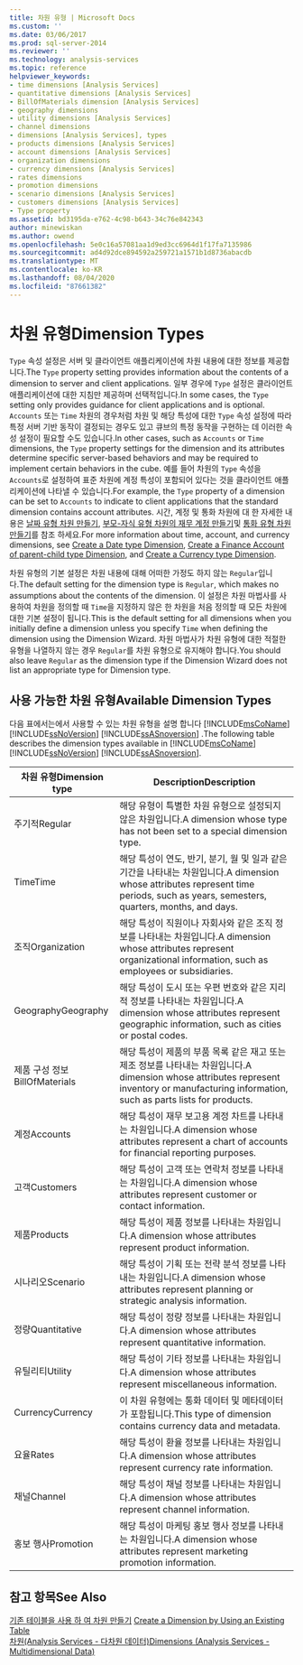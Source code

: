 ```yaml
---
title: 차원 유형 | Microsoft Docs
ms.custom: ''
ms.date: 03/06/2017
ms.prod: sql-server-2014
ms.reviewer: ''
ms.technology: analysis-services
ms.topic: reference
helpviewer_keywords:
- time dimensions [Analysis Services]
- quantitative dimensions [Analysis Services]
- BillOfMaterials dimension [Analysis Services]
- geography dimensions
- utility dimensions [Analysis Services]
- channel dimensions
- dimensions [Analysis Services], types
- products dimensions [Analysis Services]
- account dimensions [Analysis Services]
- organization dimensions
- currency dimensions [Analysis Services]
- rates dimensions
- promotion dimensions
- scenario dimensions [Analysis Services]
- customers dimensions [Analysis Services]
- Type property
ms.assetid: bd3195da-e762-4c98-b643-34c76e842343
author: minewiskan
ms.author: owend
ms.openlocfilehash: 5e0c16a57081aa1d9ed3cc6964d1f17fa7135986
ms.sourcegitcommit: ad4d92dce894592a259721a1571b1d8736abacdb
ms.translationtype: MT
ms.contentlocale: ko-KR
ms.lasthandoff: 08/04/2020
ms.locfileid: "87661382"
---
```

# <a name="dimension-types"></a><span data-ttu-id="6d4dd-102">차원 유형</span><span class="sxs-lookup"><span data-stu-id="6d4dd-102">Dimension Types</span></span>
  <span data-ttu-id="6d4dd-103">`Type` 속성 설정은 서버 및 클라이언트 애플리케이션에 차원 내용에 대한 정보를 제공합니다.</span><span class="sxs-lookup"><span data-stu-id="6d4dd-103">The `Type` property setting provides information about the contents of a dimension to server and client applications.</span></span> <span data-ttu-id="6d4dd-104">일부 경우에 `Type` 설정은 클라이언트 애플리케이션에 대한 지침만 제공하며 선택적입니다.</span><span class="sxs-lookup"><span data-stu-id="6d4dd-104">In some cases, the `Type` setting only provides guidance for client applications and is optional.</span></span> <span data-ttu-id="6d4dd-105">`Accounts` 또는 `Time` 차원의 경우처럼 차원 및 해당 특성에 대한 `Type` 속성 설정에 따라 특정 서버 기반 동작이 결정되는 경우도 있고 큐브의 특정 동작을 구현하는 데 이러한 속성 설정이 필요할 수도 있습니다.</span><span class="sxs-lookup"><span data-stu-id="6d4dd-105">In other cases, such as `Accounts` or `Time` dimensions, the `Type` property settings for the dimension and its attributes determine specific server-based behaviors and may be required to implement certain behaviors in the cube.</span></span> <span data-ttu-id="6d4dd-106">예를 들어 차원의 `Type` 속성을 `Accounts`로 설정하여 표준 차원에 계정 특성이 포함되어 있다는 것을 클라이언트 애플리케이션에 나타낼 수 있습니다.</span><span class="sxs-lookup"><span data-stu-id="6d4dd-106">For example, the `Type` property of a dimension can be set to `Accounts` to indicate to client applications that the standard dimension contains account attributes.</span></span> <span data-ttu-id="6d4dd-107">시간, 계정 및 통화 차원에 대 한 자세한 내용은 [날짜 유형 차원 만들기](../multidimensional-models/database-dimensions-create-a-date-type-dimension.md), [부모-자식 유형 차원의 재무 계정 만들기](../multidimensional-models/database-dimensions-finance-account-of-parent-child-type.md)및 [통화 유형 차원 만들기](../multidimensional-models/database-dimensions-create-a-currency-type-dimension.md)를 참조 하세요.</span><span class="sxs-lookup"><span data-stu-id="6d4dd-107">For more information about time, account, and currency dimensions, see [Create a Date type Dimension](../multidimensional-models/database-dimensions-create-a-date-type-dimension.md), [Create a Finance Account of parent-child type Dimension](../multidimensional-models/database-dimensions-finance-account-of-parent-child-type.md), and [Create a Currency type Dimension](../multidimensional-models/database-dimensions-create-a-currency-type-dimension.md).</span></span>  
  
 <span data-ttu-id="6d4dd-108">차원 유형의 기본 설정은 차원 내용에 대해 어떠한 가정도 하지 않는 `Regular`입니다.</span><span class="sxs-lookup"><span data-stu-id="6d4dd-108">The default setting for the dimension type is `Regular`, which makes no assumptions about the contents of the dimension.</span></span> <span data-ttu-id="6d4dd-109">이 설정은 차원 마법사를 사용하여 차원을 정의할 때 `Time`을 지정하지 않은 한 차원을 처음 정의할 때 모든 차원에 대한 기본 설정이 됩니다.</span><span class="sxs-lookup"><span data-stu-id="6d4dd-109">This is the default setting for all dimensions when you initially define a dimension unless you specify `Time` when defining the dimension using the Dimension Wizard.</span></span> <span data-ttu-id="6d4dd-110">차원 마법사가 차원 유형에 대한 적절한 유형을 나열하지 않는 경우 `Regular`를 차원 유형으로 유지해야 합니다.</span><span class="sxs-lookup"><span data-stu-id="6d4dd-110">You should also leave `Regular` as the dimension type if the Dimension Wizard does not list an appropriate type for Dimension type.</span></span>  
  
## <a name="available-dimension-types"></a><span data-ttu-id="6d4dd-111">사용 가능한 차원 유형</span><span class="sxs-lookup"><span data-stu-id="6d4dd-111">Available Dimension Types</span></span>  
 <span data-ttu-id="6d4dd-112">다음 표에서는에서 사용할 수 있는 차원 유형을 설명 합니다 [!INCLUDE[msCoName](../../includes/msconame-md.md)] [!INCLUDE[ssNoVersion](../../includes/ssnoversion-md.md)] [!INCLUDE[ssASnoversion](../../includes/ssasnoversion-md.md)] .</span><span class="sxs-lookup"><span data-stu-id="6d4dd-112">The following table describes the dimension types available in [!INCLUDE[msCoName](../../includes/msconame-md.md)] [!INCLUDE[ssNoVersion](../../includes/ssnoversion-md.md)] [!INCLUDE[ssASnoversion](../../includes/ssasnoversion-md.md)].</span></span>  
  
|<span data-ttu-id="6d4dd-113">차원 유형</span><span class="sxs-lookup"><span data-stu-id="6d4dd-113">Dimension type</span></span>|<span data-ttu-id="6d4dd-114">Description</span><span class="sxs-lookup"><span data-stu-id="6d4dd-114">Description</span></span>|  
|--------------------|-----------------|  
|<span data-ttu-id="6d4dd-115">주기적</span><span class="sxs-lookup"><span data-stu-id="6d4dd-115">Regular</span></span>|<span data-ttu-id="6d4dd-116">해당 유형이 특별한 차원 유형으로 설정되지 않은 차원입니다.</span><span class="sxs-lookup"><span data-stu-id="6d4dd-116">A dimension whose type has not been set to a special dimension type.</span></span>|  
|<span data-ttu-id="6d4dd-117">Time</span><span class="sxs-lookup"><span data-stu-id="6d4dd-117">Time</span></span>|<span data-ttu-id="6d4dd-118">해당 특성이 연도, 반기, 분기, 월 및 일과 같은 기간을 나타내는 차원입니다.</span><span class="sxs-lookup"><span data-stu-id="6d4dd-118">A dimension whose attributes represent time periods, such as years, semesters, quarters, months, and days.</span></span>|  
|<span data-ttu-id="6d4dd-119">조직</span><span class="sxs-lookup"><span data-stu-id="6d4dd-119">Organization</span></span>|<span data-ttu-id="6d4dd-120">해당 특성이 직원이나 자회사와 같은 조직 정보를 나타내는 차원입니다.</span><span class="sxs-lookup"><span data-stu-id="6d4dd-120">A dimension whose attributes represent organizational information, such as employees or subsidiaries.</span></span>|  
|<span data-ttu-id="6d4dd-121">Geography</span><span class="sxs-lookup"><span data-stu-id="6d4dd-121">Geography</span></span>|<span data-ttu-id="6d4dd-122">해당 특성이 도시 또는 우편 번호와 같은 지리적 정보를 나타내는 차원입니다.</span><span class="sxs-lookup"><span data-stu-id="6d4dd-122">A dimension whose attributes represent geographic information, such as cities or postal codes.</span></span>|  
|<span data-ttu-id="6d4dd-123">제품 구성 정보</span><span class="sxs-lookup"><span data-stu-id="6d4dd-123">BillOfMaterials</span></span>|<span data-ttu-id="6d4dd-124">해당 특성이 제품의 부품 목록 같은 재고 또는 제조 정보를 나타내는 차원입니다.</span><span class="sxs-lookup"><span data-stu-id="6d4dd-124">A dimension whose attributes represent inventory or manufacturing information, such as parts lists for products.</span></span>|  
|<span data-ttu-id="6d4dd-125">계정</span><span class="sxs-lookup"><span data-stu-id="6d4dd-125">Accounts</span></span>|<span data-ttu-id="6d4dd-126">해당 특성이 재무 보고용 계정 차트를 나타내는 차원입니다.</span><span class="sxs-lookup"><span data-stu-id="6d4dd-126">A dimension whose attributes represent a chart of accounts for financial reporting purposes.</span></span>|  
|<span data-ttu-id="6d4dd-127">고객</span><span class="sxs-lookup"><span data-stu-id="6d4dd-127">Customers</span></span>|<span data-ttu-id="6d4dd-128">해당 특성이 고객 또는 연락처 정보를 나타내는 차원입니다.</span><span class="sxs-lookup"><span data-stu-id="6d4dd-128">A dimension whose attributes represent customer or contact information.</span></span>|  
|<span data-ttu-id="6d4dd-129">제품</span><span class="sxs-lookup"><span data-stu-id="6d4dd-129">Products</span></span>|<span data-ttu-id="6d4dd-130">해당 특성이 제품 정보를 나타내는 차원입니다.</span><span class="sxs-lookup"><span data-stu-id="6d4dd-130">A dimension whose attributes represent product information.</span></span>|  
|<span data-ttu-id="6d4dd-131">시나리오</span><span class="sxs-lookup"><span data-stu-id="6d4dd-131">Scenario</span></span>|<span data-ttu-id="6d4dd-132">해당 특성이 기획 또는 전략 분석 정보를 나타내는 차원입니다.</span><span class="sxs-lookup"><span data-stu-id="6d4dd-132">A dimension whose attributes represent planning or strategic analysis information.</span></span>|  
|<span data-ttu-id="6d4dd-133">정량</span><span class="sxs-lookup"><span data-stu-id="6d4dd-133">Quantitative</span></span>|<span data-ttu-id="6d4dd-134">해당 특성이 정량 정보를 나타내는 차원입니다.</span><span class="sxs-lookup"><span data-stu-id="6d4dd-134">A dimension whose attributes represent quantitative information.</span></span>|  
|<span data-ttu-id="6d4dd-135">유틸리티</span><span class="sxs-lookup"><span data-stu-id="6d4dd-135">Utility</span></span>|<span data-ttu-id="6d4dd-136">해당 특성이 기타 정보를 나타내는 차원입니다.</span><span class="sxs-lookup"><span data-stu-id="6d4dd-136">A dimension whose attributes represent miscellaneous information.</span></span>|  
|<span data-ttu-id="6d4dd-137">Currency</span><span class="sxs-lookup"><span data-stu-id="6d4dd-137">Currency</span></span>|<span data-ttu-id="6d4dd-138">이 차원 유형에는 통화 데이터 및 메타데이터가 포함됩니다.</span><span class="sxs-lookup"><span data-stu-id="6d4dd-138">This type of dimension contains currency data and metadata.</span></span>|  
|<span data-ttu-id="6d4dd-139">요율</span><span class="sxs-lookup"><span data-stu-id="6d4dd-139">Rates</span></span>|<span data-ttu-id="6d4dd-140">해당 특성이 환율 정보를 나타내는 차원입니다.</span><span class="sxs-lookup"><span data-stu-id="6d4dd-140">A dimension whose attributes represent currency rate information.</span></span>|  
|<span data-ttu-id="6d4dd-141">채널</span><span class="sxs-lookup"><span data-stu-id="6d4dd-141">Channel</span></span>|<span data-ttu-id="6d4dd-142">해당 특성이 채널 정보를 나타내는 차원입니다.</span><span class="sxs-lookup"><span data-stu-id="6d4dd-142">A dimension whose attributes represent channel information.</span></span>|  
|<span data-ttu-id="6d4dd-143">홍보 행사</span><span class="sxs-lookup"><span data-stu-id="6d4dd-143">Promotion</span></span>|<span data-ttu-id="6d4dd-144">해당 특성이 마케팅 홍보 행사 정보를 나타내는 차원입니다.</span><span class="sxs-lookup"><span data-stu-id="6d4dd-144">A dimension whose attributes represent marketing promotion information.</span></span>|  
  
## <a name="see-also"></a><span data-ttu-id="6d4dd-145">참고 항목</span><span class="sxs-lookup"><span data-stu-id="6d4dd-145">See Also</span></span>  
 <span data-ttu-id="6d4dd-146">[기존 테이블을 사용 하 여 차원 만들기](../multidimensional-models/create-a-dimension-by-using-an-existing-table.md) </span><span class="sxs-lookup"><span data-stu-id="6d4dd-146">[Create a Dimension by Using an Existing Table](../multidimensional-models/create-a-dimension-by-using-an-existing-table.md) </span></span>  
 [<span data-ttu-id="6d4dd-147">차원&#40;Analysis Services - 다차원 데이터&#41;</span><span class="sxs-lookup"><span data-stu-id="6d4dd-147">Dimensions &#40;Analysis Services - Multidimensional Data&#41;</span></span>](dimensions-analysis-services-multidimensional-data.md)  
  
  

